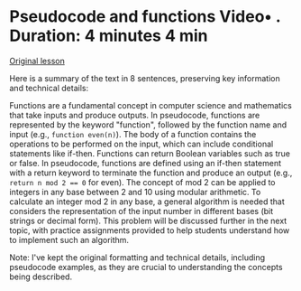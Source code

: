 # Pseudocode and functions Video• . Duration: 4 minutes 4 min

[Original lesson](https://www.coursera.org/learn/uol-algorithms-and-data-structures-1/lecture/7Nj0L/pseudocode-and-functions)

Here is a summary of the text in 8 sentences, preserving key information and technical details:

Functions are a fundamental concept in computer science and mathematics that take inputs and produce outputs. In pseudocode, functions are represented by the keyword "function", followed by the function name and input (e.g., `function even(n)`). The body of a function contains the operations to be performed on the input, which can include conditional statements like if-then. Functions can return Boolean variables such as true or false. In pseudocode, functions are defined using an if-then statement with a return keyword to terminate the function and produce an output (e.g., `return n mod 2 == 0` for even). The concept of mod 2 can be applied to integers in any base between 2 and 10 using modular arithmetic. To calculate an integer mod 2 in any base, a general algorithm is needed that considers the representation of the input number in different bases (bit strings or decimal form). This problem will be discussed further in the next topic, with practice assignments provided to help students understand how to implement such an algorithm.

Note: I've kept the original formatting and technical details, including pseudocode examples, as they are crucial to understanding the concepts being described.


